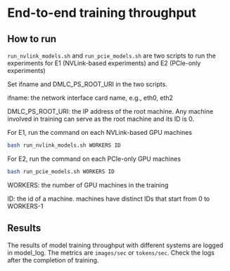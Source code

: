 # End-to-end training throughput

## How to run

`run_nvlink_models.sh` and `run_pcie_models.sh` are two scripts to run the experiments for E1 (NVLink-based experiments) and E2 (PCIe-only experiments)

Set ifname and DMLC_PS_ROOT_URI in the two scripts.

ifname: the network interface card name, e.g., eth0, eth2

DMLC_PS_ROOT_URI: the IP address of the root machine. Any machine involved in training can serve as the root machine and its ID is 0.

For E1, run the command on each NVLink-based GPU machines 
```bash
bash run_nvlink_models.sh WORKERS ID
```

For E2, run the command on each PCIe-only GPU machines
```bash
bash run_pcie_models.sh WORKERS ID
```

WORKERS: the number of GPU machines in the training

ID: the id of a machine. machines have distinct IDs that start from 0 to WORKERS-1

## Results

The results of model training throughput with different systems are logged in model_log. 
The metrics are `images/sec` or `tokens/sec`.
Check the logs after the completion of training.
